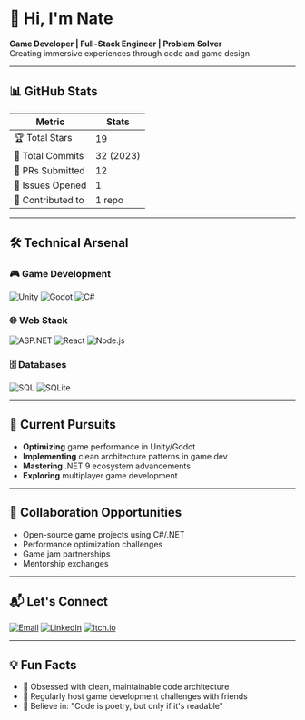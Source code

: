 # 👋 Hi, I'm Nate 

**Game Developer | Full-Stack Engineer | Problem Solver**  
Creating immersive experiences through code and game design

---

## 📊 GitHub Stats

| **Metric**       | **Stats**       |
|-------------------|-----------------|
| 🏆 Total Stars    | 19              |
| 📝 Total Commits  | 32 (2023)       |
| 🔀 PRs Submitted  | 12              |
| 🐛 Issues Opened  | 1               |
| 🤝 Contributed to | 1 repo          |

---

## 🛠️ Technical Arsenal

### 🎮 Game Development
![Unity](https://img.shields.io/badge/Unity-100000?logo=unity&logoColor=white)
![Godot](https://img.shields.io/badge/Godot-478CBF?logo=godot-engine&logoColor=white)
![C#](https://img.shields.io/badge/C%23-239120?logo=c-sharp&logoColor=white)

### 🌐 Web Stack
![ASP.NET](https://img.shields.io/badge/ASP.NET-512BD4?logo=.net&logoColor=white)
![React](https://img.shields.io/badge/React-61DAFB?logo=react&logoColor=black)
![Node.js](https://img.shields.io/badge/Node.js-339933?logo=node.js&logoColor=white)

### 🗄️ Databases
![SQL](https://img.shields.io/badge/SQL-4479A1?logo=postgresql&logoColor=white)
![SQLite](https://img.shields.io/badge/SQLite-003B57?logo=sqlite&logoColor=white)

---

## 🚀 Current Pursuits

- **Optimizing** game performance in Unity/Godot
- **Implementing** clean architecture patterns in game dev
- **Mastering** .NET 9 ecosystem advancements
- **Exploring** multiplayer game development

---

## 🤝 Collaboration Opportunities

- Open-source game projects using C#/.NET
- Performance optimization challenges
- Game jam partnerships
- Mentorship exchanges

---

## 📬 Let's Connect

[![Email](https://img.shields.io/badge/Email-8B89CC?logo=protonmail&logoColor=white)](mailto:ahnate@proton.me)
[![LinkedIn](https://img.shields.io/badge/LinkedIn-0A66C2?logo=linkedin&logoColor=white)](https://linkedin.com/in/samuel-fuller1/)
[![Itch.io](https://img.shields.io/badge/Portfolio-FA5C5C?logo=itch.io&logoColor=white)](https://samuelnate.com)

---

## 💡 Fun Facts

- 🔁 Obsessed with clean, maintainable code architecture
- 🎲 Regularly host game development challenges with friends
- 🧠 Believe in: "Code is poetry, but only if it's readable"
